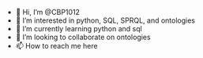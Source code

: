 - 👋 Hi, I’m @CBP1012
- 👀 I’m interested in python, SQL, SPRQL, and ontologies
- 🌱 I’m currently learning python and sql
- 💞️ I’m looking to collaborate on ontologies
- 📫 How to reach me here

<!---
CBP1012/CBP1012 is a ✨ special ✨ repository because its `README.md` (this file) appears on your GitHub profile.
You can click the Preview link to take a look at your changes.
--->
